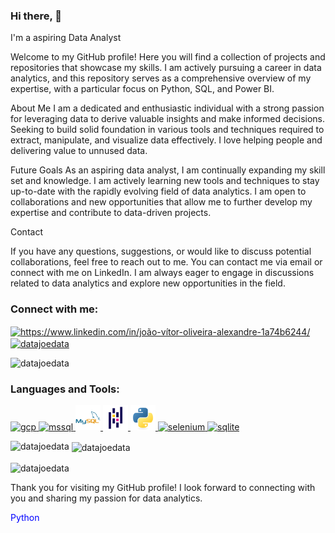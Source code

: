 ### Hi there, 👋

I'm a aspiring Data Analyst

Welcome to my GitHub profile! Here you will find a collection of projects and repositories that showcase my skills. I am actively pursuing a career in data analytics, and this repository serves as a comprehensive overview of my expertise, with a particular focus on Python, SQL, and Power BI.


About Me
I am a dedicated and enthusiastic individual with a strong passion for leveraging data to derive valuable insights and make informed decisions. Seeking to build solid foundation in various tools and techniques required to extract, manipulate, and visualize data effectively. I love helping people and delivering value to unnused data. 






Future Goals
As an aspiring data analyst, I am continually expanding my skill set and knowledge. I am actively learning new tools and techniques to stay up-to-date with the rapidly evolving field of data analytics. I am open to collaborations and new opportunities that allow me to further develop my expertise and contribute to data-driven projects.




Contact

If you have any questions, suggestions, or would like to discuss potential collaborations, feel free to reach out to me. You can contact me via email or connect with me on LinkedIn. I am always eager to engage in discussions related to data analytics and explore new opportunities in the field.
<h3 align="left">Connect with me:</h3>
<p align="left">
<a href="https://linkedin.com/in/https://www.linkedin.com/in/joão-vítor-oliveira-alexandre-1a74b6244/" target="blank"><img align="center" src="https://raw.githubusercontent.com/rahuldkjain/github-profile-readme-generator/master/src/images/icons/Social/linked-in-alt.svg" alt="https://www.linkedin.com/in/joão-vítor-oliveira-alexandre-1a74b6244/" height="30" width="40" /></a>
<a href="https://kaggle.com/datajoedata" target="blank"><img align="center" src="https://raw.githubusercontent.com/rahuldkjain/github-profile-readme-generator/master/src/images/icons/Social/kaggle.svg" alt="datajoedata" height="30" width="40" /></a>
</p>


<p align="left"> <img src="https://komarev.com/ghpvc/?username=datajoedata&label=Profile%20views&color=0e75b6&style=flat" alt="datajoedata" /> </p>




<h3 align="left">Languages and Tools:</h3>
<p align="left"> <a href="https://cloud.google.com" target="_blank" rel="noreferrer"> <img src="https://www.vectorlogo.zone/logos/google_cloud/google_cloud-icon.svg" alt="gcp" width="40" height="40"/> </a> <a href="https://www.microsoft.com/en-us/sql-server" target="_blank" rel="noreferrer"> <img src="https://www.svgrepo.com/show/303229/microsoft-sql-server-logo.svg" alt="mssql" width="40" height="40"/> </a> <a href="https://www.mysql.com/" target="_blank" rel="noreferrer"> <img src="https://raw.githubusercontent.com/devicons/devicon/master/icons/mysql/mysql-original-wordmark.svg" alt="mysql" width="40" height="40"/> </a> <a href="https://pandas.pydata.org/" target="_blank" rel="noreferrer"> <img src="https://raw.githubusercontent.com/devicons/devicon/2ae2a900d2f041da66e950e4d48052658d850630/icons/pandas/pandas-original.svg" alt="pandas" width="40" height="40"/> </a> <a href="https://www.python.org" target="_blank" rel="noreferrer"> <img src="https://raw.githubusercontent.com/devicons/devicon/master/icons/python/python-original.svg" alt="python" width="40" height="40"/> </a> <a href="https://www.selenium.dev" target="_blank" rel="noreferrer"> <img src="https://raw.githubusercontent.com/detain/svg-logos/780f25886640cef088af994181646db2f6b1a3f8/svg/selenium-logo.svg" alt="selenium" width="40" height="40"/> </a> <a href="https://www.sqlite.org/" target="_blank" rel="noreferrer"> <img src="https://www.vectorlogo.zone/logos/sqlite/sqlite-icon.svg" alt="sqlite" width="40" height="40"/> </a> </p>

<p><img align="left" src="https://github-readme-stats.vercel.app/api/top-langs?username=datajoedata&show_icons=true&locale=en&layout=compact" alt="datajoedata" /></p>

<p>&nbsp;<img align="center" src="https://github-readme-stats.vercel.app/api?username=datajoedata&show_icons=true&locale=en" alt="datajoedata" /></p>

<p><img align="center" src="https://github-readme-streak-stats.herokuapp.com/?user=datajoedata&" alt="datajoedata" /></p>




Thank you for visiting my GitHub profile! I look forward to connecting with you and sharing my passion for data analytics.


<span style="color: blue;">Python</span>
